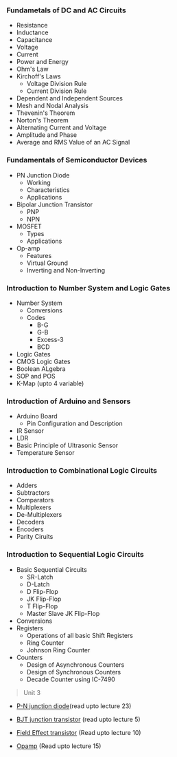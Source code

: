 ### Fundametals of DC and AC Circuits
- Resistance
- Inductance
- Capacitance
- Voltage
- Current
- Power and Energy
- Ohm's Law
- Kirchoff's Laws
    - Voltage Division Rule
    - Current Division Rule
- Dependent and Independent Sources
- Mesh and Nodal Analysis
- Thevenin's Theorem
- Norton's Theorem
- Alternating Current and Voltage
- Amplitude and Phase
- Average and RMS Value of an AC Signal

### Fundamentals of Semiconductor Devices
- PN Junction Diode
    - Working
    - Characteristics
    - Applications
- Bipolar Junction Transistor
    - PNP
    - NPN
- MOSFET
    - Types
    - Applications
- Op-amp 
    - Features
    - Virtual Ground
    - Inverting and Non-Inverting

### Introduction to Number System and Logic Gates
- Number System
    - Conversions
    - Codes
        - B-G
        - G-B
        - Excess-3
        - BCD
- Logic Gates
- CMOS Logic Gates
- Boolean ALgebra
- SOP and POS
- K-Map (upto 4 variable)

### Introduction of Arduino and Sensors
- Arduino Board
    - Pin Configuration and Description
- IR Sensor
- LDR
- Basic Principle of Ultrasonic Sensor
- Temperature Sensor

### Introduction to Combinational Logic Circuits
- Adders
- Subtractors
- Comparators
- Multiplexers
- De-Multiplexers
- Decoders
- Encoders
- Parity Ciruits

### Introduction to Sequential Logic Circuits
- Basic Sequential Circuits
    - SR-Latch
    - D-Latch
    - D Flip-Flop
    - JK Flip-Flop
    - T Flip-Flop
    - Master Slave JK Flip-Flop
- Conversions
- Registers
    - Operations of all basic Shift Registers
    - Ring Counter
    - Johnson Ring Counter
- Counters
    - Design of Asynchronous Counters
    - Design of Synchronous Counters
    - Decade Counter using IC-7490

> Unit 3
- [P-N junction diode](https://www.youtube.com/watch?v=EdUAecpYVWQlist=PLwjK_iyK4LLBj2yTYPYKFKdF6kIg0ccP2)(read upto lecture 23)

- [BJT junction transistor](https://www.youtube.com/watch?v=-VwPSDQmdjM&list=PLwjK_iyK4LLDoFG8FeiKAr3IStRkPSxqq) (read upto lecture 5)

- [Field Effect transistor](https://www.youtube.com/watch?v=cOICDYuY-gA&list=PLwjK_iyK4LLC-tRT_Uml3T-ifdcmuykjV) (Read upto lecture 10)

- [Opamp](https://www.youtube.com/watch?v=kiiA6WTCQn0&list=PLwjK_iyK4LLDBB1E9MFbxGCEnmMMOAXOH) (Read upto lecture 15)